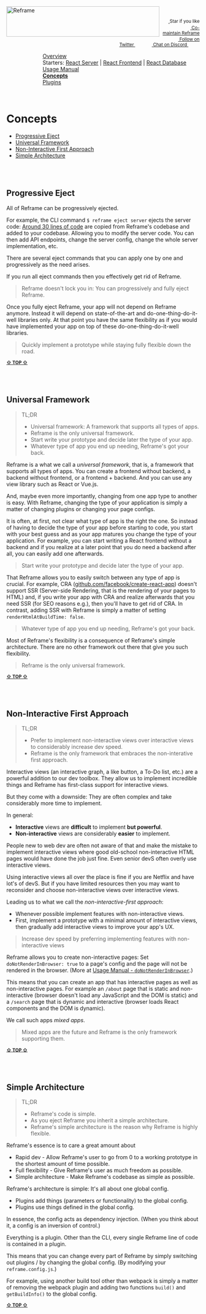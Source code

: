 <!---






    WARNING, READ THIS.
    This is a computed file. Do not edit.
    Edit `/docs/concepts.template.md` instead.












    WARNING, READ THIS.
    This is a computed file. Do not edit.
    Edit `/docs/concepts.template.md` instead.












    WARNING, READ THIS.
    This is a computed file. Do not edit.
    Edit `/docs/concepts.template.md` instead.












    WARNING, READ THIS.
    This is a computed file. Do not edit.
    Edit `/docs/concepts.template.md` instead.












    WARNING, READ THIS.
    This is a computed file. Do not edit.
    Edit `/docs/concepts.template.md` instead.






-->
<a href="https://github.com/reframejs/reframe">
    <img align="left" src="https://github.com/reframejs/reframe/raw/master/docs/images/logo-with-title.min.svg?sanitize=true" width=399 height=79 style="max-width:100%;" alt="Reframe"/>
</a>
<br/>
<p align="right">
    <sup>
        <a href="#">
            <img
              src="https://github.com/reframejs/reframe/raw/master/docs/images/star.svg?sanitize=true"
              width="16"
              height="12"
            >
        </a>
        Star if you like
        &nbsp;&nbsp;&nbsp;&nbsp;
        &nbsp;&nbsp;&nbsp;&nbsp;
        &nbsp;&nbsp;
        <a href="https://github.com/reframejs/reframe/blob/master/docs/contributing.md">
            <img
              src="https://github.com/reframejs/reframe/raw/master/docs/images/biceps.min.svg?sanitize=true"
              width="16"
              height="14"
            >
            Co-maintain Reframe
        </a>
    </sup>
    <br/>
    <sup>
        <a href="https://twitter.com/reframejs">
            <img
              src="https://github.com/reframejs/reframe/raw/master/docs/images/twitter-logo.svg?sanitize=true"
              width="15"
              height="13"
            >
            Follow on Twitter
        </a>
        &nbsp;&nbsp;&nbsp;&nbsp;&nbsp;
        &nbsp;&nbsp;
        <a href="https://discord.gg/kqXf65G">
            <img
              src="https://github.com/reframejs/reframe/raw/master/docs/images/chat.svg?sanitize=true"
              width="14"
              height="10"
            >
            Chat on Discord
        </a>
        &nbsp;&nbsp;&nbsp;&nbsp;
        &nbsp;&nbsp;&nbsp;&nbsp;
    </sup>
</p>

&nbsp; &nbsp; &nbsp; &nbsp; &nbsp; &nbsp; &nbsp; &nbsp; &nbsp; &nbsp; &nbsp; &nbsp; [Overview](/../../)<br/>
&nbsp; &nbsp; &nbsp; &nbsp; &nbsp; &nbsp; &nbsp; &nbsp; &nbsp; &nbsp; &nbsp; &nbsp; Starters: [React Server](/docs/react-server-starter.md) | [React Frontend](/docs/react-frontend-starter.md) | [React Database](/docs/react-database-starter.md)<br/>
&nbsp; &nbsp; &nbsp; &nbsp; &nbsp; &nbsp; &nbsp; &nbsp; &nbsp; &nbsp; &nbsp; &nbsp; [Usage Manual](/docs/usage-manual.md)<br/>
&nbsp; &nbsp; &nbsp; &nbsp; &nbsp; &nbsp; &nbsp; &nbsp; &nbsp; &nbsp; &nbsp; &nbsp; [**Concepts**](/docs/concepts.md)<br/>
&nbsp; &nbsp; &nbsp; &nbsp; &nbsp; &nbsp; &nbsp; &nbsp; &nbsp; &nbsp; &nbsp; &nbsp; [Plugins](/docs/plugins.md)

<br/>

# Concepts

 - [Progressive Eject](#progressive-eject)
 - [Universal Framework](#universal-framework)
 - [Non-Interactive First Approach](#non-interactive-first-approach)
 - [Simple Architecture](#simple-architecture)

<br/>
<br/>




## Progressive Eject

All of Reframe can be progressively ejected.

For example, the CLI command `$ reframe eject server` ejects the server code:
[Around 30 lines of code](/plugins/hapi/start.js)
are copied from Reframe's codebase and added to your codebase.
Allowing you to modify the server code.
You can then
add API endpoints,
change the server config,
change the whole server implementation,
etc.

There are several eject commands that
you can apply one by one and progressively as the need arises.

If you run all eject commands then you effectively get rid of Reframe.

> Reframe doesn't lock you in: You can progressively and fully eject Reframe.

Once you fully eject Reframe, your app will not depend on Reframe anymore.
Instead it will depend on state-of-the-art and do-one-thing-do-it-well libraries only.
At that point you have the same flexibility
as if you would have implemented your app on top of these do-one-thing-do-it-well libraries.

> Quickly implement a prototype while staying fully flexible down the road.

<b><sub><a href="#concepts">&#8679; TOP &#8679;</a></sub></b>

<br/>
<br/>




## Universal Framework

> TL;DR
> - Universal framework: A framework that supports all types of apps.
> - Reframe is the only universal framework.
> - Start write your prototype and decide later the type of your app.
> - Whatever type of app you end up needing, Reframe's got your back.

Reframe is a what we call a *universal framework*, that is, a framework that supports all types of apps.
You can create a frontend without backend, a backend without frontend, or a frontend + backend.
And you can use any view library such as React or Vue.js.

And, maybe even more importantly, changing from one app type to another is easy.
With Reframe, changing the type of your application is simply a matter of changing plugins or changing your page configs.

It is often, at first, not clear what type of app is the right the one.
So instead of having to decide the type of your app before starting to code,
you start with your best guess and as your app matures you change the type of your application.
For example, you can start writing a React frontend without a backend and
if you realize at a later point that you do need a backend after all,
you can easily add one afterwards.

> Start write your prototype and decide later the type of your app.

That Reframe allows you to easily switch between any type of app is crucial.
For example, CRA
([github.com/facebook/create-react-app](https://github.com/facebook/create-react-app))
doesn't support SSR
(Server-side Rendering, that is the rendering of your pages to HTML)
and, if you write your app with CRA and realize afterwards that you need SSR (for SEO reasons e.g.),
then you'll have to get rid of CRA.
In contrast, adding SSR with Reframe is simply a matter of setting `renderHtmlAtBuildTime: false`.

> Whatever type of app you end up needing, Reframe's got your back.

Most of Reframe's flexibility is a consequence of Reframe's simple architecture.
There are no other framework out there that give you such flexibility.

> Reframe is the only universal framework.

<b><sub><a href="#concepts">&#8679; TOP &#8679;</a></sub></b>

<br/>
<br/>






## Non-Interactive First Approach

> TL;DR
> - Prefer to implement non-interactive views over interactive views to considerably increase dev speed.
> - Reframe is the only framework that embraces the non-interative first approach.

Interactive views (an interactive graph, a like button, a To-Do list, etc.) are a powerful addition to our dev toolbox.
They allow us to implement incredible things and Reframe has first-class support for interactive views.

But they come with a downside: They are often complex and take considerably more time to implement.

In general:
- **Interactive** views are **difficult** to implement **but powerful**.
- **Non-interactive** views are considerably **easier** to implement.

People new to web dev are often not aware of that and make the mistake to implement interactive views
where good old-school non-interactive HTML pages would have done the job just fine.
Even senior devS often overly use interactive views.

Using interactive views all over the place is fine if you are Netflix and have lot's of devS.
But if you have limited resources then you may want to reconsider and choose non-interactive views over interactive views.

Leading us to what we call the *non-interactive-first approach*:
 - Whenever possible implement features with non-interactive views.
 - First, implement a prototype with a minimal amount of interactive views, then gradually add interactive views to improve your app's UX.

> Increase dev speed by preferring implementing features with non-interactive views

Reframe allows you to create non-interactive pages:
Set `doNotRenderInBrowser: true` to a page's config and the page will not be rendered in the browser.
(More at [Usage Manual - `doNotRenderInBrowser`](/docs/usage-manual.md#donotrenderinbrowser).)

This means that you can create an app that has interactive pages as well as non-interactive pages.
For example an `/about` page that is static and non-interactive
(browser doesn't load any JavaScript and the DOM is static)
and a `/search` page that is dynamic and interactive
(browser loads React components and the DOM is dynamic).

We call such apps *mixed apps*.

> Mixed apps are the future and Reframe is the only framework supporting them.

<b><sub><a href="#concepts">&#8679; TOP &#8679;</a></sub></b>

<br/>
<br/>






## Simple Architecture

> TL;DR
> - Reframe's code is simple.
> - As you eject Reframe you inherit a simple architecture.
> - Reframe's simple architecture is the reason why Reframe is highly flexible.

Reframe's essence is to care a great amount about
 - Rapid dev - Allow Reframe's user to go from 0 to a working prototype in the shortest amount of time possible.
 - Full flexibility - Give Reframe's user as much freedom as possible.
 - Simple architecture - Make Reframe's codebase as simple as possible.

Reframe's architecture is simple: It's all about one global config.

 - Plugins add things (parameters or functionality) to the global config.
 - Plugins use things defined in the global config.

In essence, the config acts as dependency injection.
(When you think about it, a config is an inversion of control.)

Everything is a plugin.
Other than the CLI, every single Reframe line of code is contained in a plugin.

This means that you can change every part of Reframe by simply switching out plugins / by changing the global config.
(By modifying your `reframe.config.js`.)

For example, using another build tool other than webpack is simply a matter of removing the webpack plugin and adding two functions `build()` and `getBuildInfo()` to the global config.

<b><sub><a href="#concepts">&#8679; TOP &#8679;</a></sub></b>

<br/>
<br/>





<!---






    WARNING, READ THIS.
    This is a computed file. Do not edit.
    Edit `/docs/concepts.template.md` instead.












    WARNING, READ THIS.
    This is a computed file. Do not edit.
    Edit `/docs/concepts.template.md` instead.












    WARNING, READ THIS.
    This is a computed file. Do not edit.
    Edit `/docs/concepts.template.md` instead.












    WARNING, READ THIS.
    This is a computed file. Do not edit.
    Edit `/docs/concepts.template.md` instead.












    WARNING, READ THIS.
    This is a computed file. Do not edit.
    Edit `/docs/concepts.template.md` instead.






-->
